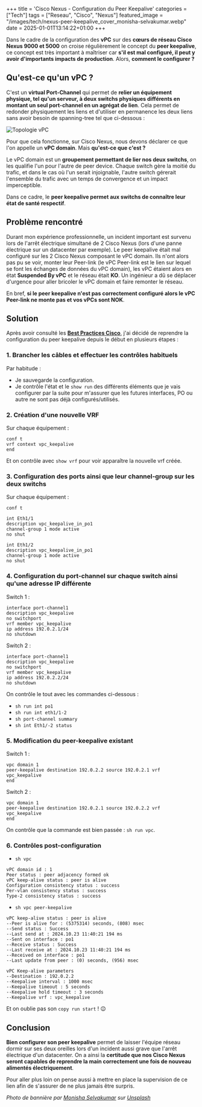 +++
title = 'Cisco Nexus - Configuration du Peer Keepalive'
categories = ["Tech"]
tags = ["Reseau", "Cisco", "Nexus"]
featured_image = "/images/tech/nexus-peer-keepalive_cover_monisha-selvakumar.webp"
date = 2025-01-01T13:14:22+01:00
+++

Dans le cadre de la configuration des **vPC** sur des **cœurs de réseau Cisco Nexus 9000 et 5000** on croise régulièrement le concept du **peer keepalive**, ce concept est très important à maîtriser car **s'il est mal configuré, il peut y avoir d'importants impacts de production**. Alors, **comment le configurer ?**

<!--more-->

## Qu'est-ce qu'un vPC ?

C'est un **virtual Port-Channel** qui permet de **relier un équipement physique, tel qu'un serveur, à deux switchs physiques différents en montant un seul port-channel en un agrégat de lien**. Cela permet de redonder physiquement les liens et d'utiliser en permanence les deux liens sans avoir besoin de spanning-tree tel que ci-dessous :

![Topologie vPC](/images/tech/nexus-peer-keepalive_vpc.webp)

Pour que cela fonctionne, sur Cisco Nexus, nous devons déclarer ce que l'on appelle un **vPC domain**. Mais **qu'est-ce que c'est ?**

Le vPC domain est un **groupement permettant de lier nos deux switchs**, on les qualifie l'un pour l'autre de peer device. Chaque switch gère la moitié du trafic, et dans le cas où l'un serait injoignable, l'autre switch gérerait l'ensemble du trafic avec un temps de convergence et un impact imperceptible.

Dans ce cadre, le **peer keepalive permet aux switchs de connaître leur état de santé respectif**.

## Problème rencontré

Durant mon expérience professionnelle, un incident important est survenu lors de l'arrêt électrique simultané de 2 Cisco Nexus (lors d'une panne électrique sur un datacenter par exemple). Le peer keepalive était mal configuré sur les 2 Cisco Nexus composant le vPC domain. Ils n'ont alors pas pu se voir, monter leur Peer-link (le vPC Peer-link est le lien sur lequel se font les échanges de données du vPC domain), les vPC étaient alors en état **Suspended By vPC** et le réseau était **KO**. Un ingénieur a dû se déplacer d'urgence pour aller bricoler le vPC domain et faire remonter le réseau.

En bref, **si le peer keepalive n'est pas correctement configuré alors le vPC Peer-link ne monte pas et vos vPCs sont NOK**.

## Solution
Après avoir consulté les **[Best Practices Cisco](https://www.cisco.com/c/dam/en/us/td/docs/switches/datacenter/sw/design/vpc_design/vpc_best_practices_design_guide.pdf)**, j'ai décidé de reprendre la configuration du peer keepalive depuis le début en plusieurs étapes :

### 1. Brancher les câbles et effectuer les contrôles habituels

Par habitude :
- Je sauvegarde la configuration. 
- Je contrôle l'état et le `show run` des différents éléments que je vais configurer par la suite pour m'assurer que les futures interfaces, PO ou autre ne sont pas déjà configurés/utilisés.

### 2. Création d'une nouvelle VRF

Sur chaque équipement :
```
conf t
vrf context vpc_keepalive
end
```

Et on contrôle avec `show vrf` pour voir apparaître la nouvelle vrf créée.

### 3. Configuration des ports ainsi que leur channel-group sur les deux switchs

Sur chaque équipement :
```
conf t

int Eth1/1
description vpc_keepalive_in_po1
channel-group 1 mode active
no shut

int Eth1/2
description vpc_keepalive_in_po1
channel-group 1 mode active
no shut
```

### 4. Configuration du port-channel sur chaque switch ainsi qu'une adresse IP différente

Switch 1 :
```
interface port-channel1
description vpc_keepalive
no switchport
vrf member vpc_keepalive
ip address 192.0.2.1/24
no shutdown
```

Switch 2 :
```
interface port-channel1
description vpc_keepalive
no switchport
vrf member vpc_keepalive
ip address 192.0.2.2/24
no shutdown
```

On contrôle le tout avec les commandes ci-dessous :
- `sh run int po1`
- `sh run int eth1/1-2`
- `sh port-channel summary`
- `sh int Eth1/-2 status`

### 5. Modification du peer-keepalive existant

Switch 1 :
```
vpc domain 1
peer-keepalive destination 192.0.2.2 source 192.0.2.1 vrf vpc_keepalive
end
```

Switch 2 :
```
vpc domain 1
peer-keepalive destination 192.0.2.1 source 192.0.2.2 vrf vpc_keepalive
end
```

On contrôle que la commande est bien passée : `sh run vpc`.

### 6. Contrôles post-configuration

- `sh vpc`
```
vPC domain id : 1
Peer status : peer adjacency formed ok
vPC keep-alive status : peer is alive
Configuration consistency status : success
Per-vlan consistency status : success
Type-2 consistency status : success
```

- `sh vpc peer-keepalive`
```
vPC keep-alive status : peer is alive
--Peer is alive for : (5375314) seconds, (808) msec
--Send status : Success
--Last send at : 2024.10.23 11:40:21 194 ms
--Sent on interface : po1
--Receive status : Success
--Last receive at : 2024.10.23 11:40:21 194 ms
--Received on interface : po1
--Last update from peer : (0) seconds, (956) msec

vPC Keep-alive parameters
--Destination : 192.0.2.2
--Keepalive interval : 1000 msec
--Keepalive timeout : 5 seconds
--Keepalive hold timeout : 3 seconds
--Keepalive vrf : vpc_keepalive
```
Et on oublie pas son `copy run start` ! 😉

## Conclusion
**Bien configurer son peer keepalive** permet de laisser l'équipe réseau dormir sur ses deux oreilles lors d'un incident aussi grave que l'arrêt électrique d'un datacenter. On a ainsi la **certitude que nos Cisco Nexus seront capables de reprendre la main correctement une fois de nouveau alimentés électriquement**.

Pour aller plus loin on pense aussi à mettre en place la supervision de ce lien afin de s'assurer de ne plus jamais être surpris.

*Photo de bannière par [Monisha Selvakumar](https://unsplash.com/fr/@monishaselv?utm_content=creditCopyText&utm_medium=referral&utm_source=unsplash) sur [Unsplash](https://unsplash.com/fr/photos/un-gros-plan-dune-fleur-avec-beaucoup-de-lumieres-floues-qv8f7x7QtZo?utm_content=creditCopyText&utm_medium=referral&utm_source=unsplash)*
